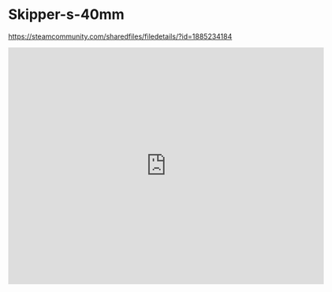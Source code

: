 # Skipper-s-40mm
https://steamcommunity.com/sharedfiles/filedetails/?id=1885234184
<iframe
    width="640"
    height="480"
    src="https://www.youtube.com/watch?v=-yNzsCEBumU"
    frameborder="0"
    allow="autoplay; encrypted-media"
    allowfullscreen
>
</iframe>
